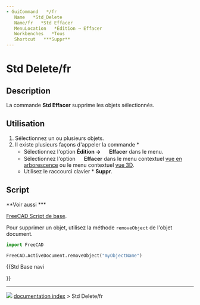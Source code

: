 ```yaml
---
- GuiCommand   */fr
   Name   *Std_Delete
   Name/fr   *Std Effacer
   MenuLocation   *Édition → Effacer
   Workbenches   *Tous
   Shortcut   ***Suppr**
---
```


# Std Delete/fr

## Description

La commande **Std Effacer** supprime les objets sélectionnés.

## Utilisation

1.  Sélectionnez un ou plusieurs objets.
2.  Il existe plusieurs façons d\'appeler la commande    *
    -   Sélectionnez l\'option **Édition → <img src="images/Std_Delete.svg" width=16px> Effacer** dans le menu.
    -   Sélectionnez l\'option **<img src="images/Std_Delete.svg" width=16px> Effacer** dans le menu contextuel [vue en arborescence](tree_view/fr.md) ou le menu contextuel [vue 3D](3D_view/fr.md).
    -   Utilisez le raccourci clavier    * **Suppr**.

## Script


**Voir aussi    ***

[FreeCAD Script de base](FreeCAD_Scripting_Basics/fr.md).

Pour supprimer un objet, utilisez la méthode `removeObject` de l\'objet document.


```python
import FreeCAD

FreeCAD.ActiveDocument.removeObject("myObjectName")
```





{{Std Base navi

}}



---
![](images/Right_arrow.png) [documentation index](../README.md) > Std Delete/fr
